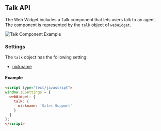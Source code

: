 ## Talk API

The Web Widget includes a Talk component that lets users talk to an agent. The component is represented by the `talk` object of `webWidget`.

![Talk Component Example](https://zen-marketing-documentation.s3.amazonaws.com/docs/en/web-widget/talkWidget.png)


### Settings

The `talk` object has the following setting:

* [nickname](./settings#nickname)

<a name="example-talk-settings"></a>
#### Example

```html
<script type="text/javascript">
window.zESettings = {
  webWidget: {
    talk: {
      nickname: 'Sales Support'
    }
  }
};
</script>
```
